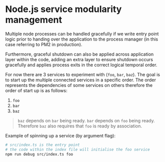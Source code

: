 # Node.js service modularity management

Multiple node processes can be handled gracefully if we write entry point logic prior to handing over the application to the process manager (in this case referring to PM2 in production).

Furthermore, graceful shutdown can also be applied across application layer within the code, adding an extra layer to ensure shutdown occurs gracefully and applies process exits in the correct logical temporal order.

For now there are 3 services to experiment with (`foo`, `bar`, `baz`). The goal is to start up the multiple connected services in a specific order. The order represents the dependencies of some services on others therefore the order of start up is as follows:

1. `foo`
2. `bar`
3. `baz`

> `baz` depends on `bar` being ready. `bar` depends on `foo` being ready. Therefore `baz` also requires that `foo` is ready by association.

Example of spinning up a service (by argument flag):

```bash
# src/index.ts is the entry point
# the code within the index file will initialise the foo service
npm run debug src/index.ts foo
```
